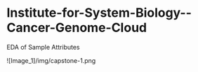 # Institute-for-System-Biology--Cancer-Genome-Cloud
EDA of Sample Attributes

![Image_1]/img/capstone-1.png